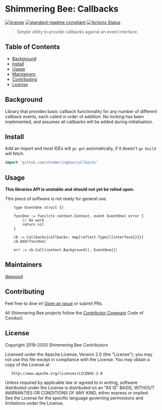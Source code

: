 # Shimmering Bee: Callbacks

[![license](https://img.shields.io/github/license/shimmeringbee/callbacks.svg)](https://github.com/shimmeringbee/callbacks/blob/master/LICENSE)
[![standard-readme compliant](https://img.shields.io/badge/standard--readme-OK-green.svg)](https://github.com/RichardLitt/standard-readme)
[![Actions Status](https://github.com/shimmeringbee/callbacks/workflows/test/badge.svg)](https://github.com/shimmeringbee/callbacks/actions)

> Simple utility to provide callbacks against an event interface.

## Table of Contents

- [Background](#background)
- [Install](#install)
- [Usage](#usage)
- [Maintainers](#maintainers)
- [Contributing](#contributing)
- [License](#license)

## Background

Library that provides basic callback functionality for any number of different callback events, each called in order
of addition. No locking has been implemented, and assumes all callbacks will be added during initialisation. 

## Install

Add an import and most IDEs will `go get` automatically, if it doesn't `go build` will fetch.

```go
import "github.com/shimmeringbee/callbacks"
```

## Usage

**This libraries API is unstable and should not yet be relied upon.**

This piece of software is not ready for general use.

```
    type EventOne struct {}

    funcOne := func(ctx context.Context, event EventOne) error {
        // Do work
        return nil
    }

    cb := Callbacks{callbacks: map[reflect.Type][]interface{}{}}
    cb.Add(funcOne)

    err := cb.Call(context.Background(), EventOne{})
```

## Maintainers

[@pwood](https://github.com/pwood)

## Contributing

Feel free to dive in! [Open an issue](https://github.com/shimmeringbee/callbacks/issues/new) or submit PRs.

All Shimmering Bee projects follow the [Contributor Covenant](https://shimmeringbee.io/docs/code_of_conduct/) Code of Conduct.

## License

   Copyright 2019-2020 Shimmering Bee Contributors

   Licensed under the Apache License, Version 2.0 (the "License");
   you may not use this file except in compliance with the License.
   You may obtain a copy of the License at

       http://www.apache.org/licenses/LICENSE-2.0

   Unless required by applicable law or agreed to in writing, software
   distributed under the License is distributed on an "AS IS" BASIS,
   WITHOUT WARRANTIES OR CONDITIONS OF ANY KIND, either express or implied.
   See the License for the specific language governing permissions and
   limitations under the License.